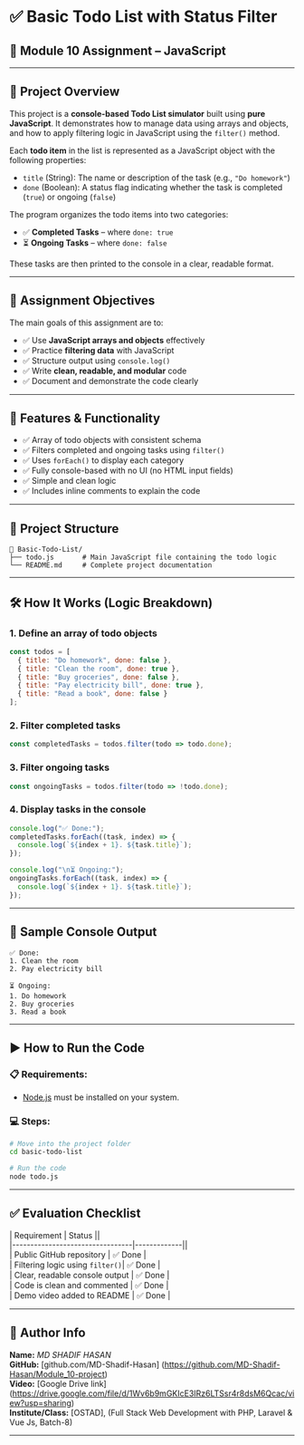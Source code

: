 # ✅ Basic Todo List with Status Filter

## 📌 Module 10 Assignment – JavaScript

---

## 🧠 Project Overview

This project is a **console-based Todo List simulator** built using **pure JavaScript**. It demonstrates how to manage data using arrays and objects, and how to apply filtering logic in JavaScript using the `filter()` method.

Each **todo item** in the list is represented as a JavaScript object with the following properties:

- `title` (String): The name or description of the task (e.g., `"Do homework"`)
- `done` (Boolean): A status flag indicating whether the task is completed (`true`) or ongoing (`false`)

The program organizes the todo items into two categories:

- ✅ **Completed Tasks** – where `done: true`
- ⏳ **Ongoing Tasks** – where `done: false`

These tasks are then printed to the console in a clear, readable format.

---

## 🎯 Assignment Objectives

The main goals of this assignment are to:

- ✅ Use **JavaScript arrays and objects** effectively
- ✅ Practice **filtering data** with JavaScript
- ✅ Structure output using `console.log()`
- ✅ Write **clean, readable, and modular** code
- ✅ Document and demonstrate the code clearly

---

## 🔧 Features & Functionality

- ✅ Array of todo objects with consistent schema
- ✅ Filters completed and ongoing tasks using `filter()`
- ✅ Uses `forEach()` to display each category
- ✅ Fully console-based with no UI (no HTML input fields)
- ✅ Simple and clean logic
- ✅ Includes inline comments to explain the code

---

## 📂 Project Structure

```
📁 Basic-Todo-List/
├── todo.js       # Main JavaScript file containing the todo logic
└── README.md     # Complete project documentation
```

---

## 🛠️ How It Works (Logic Breakdown)

### 1. Define an array of todo objects

```javascript
const todos = [
  { title: "Do homework", done: false },
  { title: "Clean the room", done: true },
  { title: "Buy groceries", done: false },
  { title: "Pay electricity bill", done: true },
  { title: "Read a book", done: false }
];
```

### 2. Filter completed tasks

```javascript
const completedTasks = todos.filter(todo => todo.done);
```

### 3. Filter ongoing tasks

```javascript
const ongoingTasks = todos.filter(todo => !todo.done);
```

### 4. Display tasks in the console

```javascript
console.log("✅ Done:");
completedTasks.forEach((task, index) => {
  console.log(`${index + 1}. ${task.title}`);
});

console.log("\n⏳ Ongoing:");
ongoingTasks.forEach((task, index) => {
  console.log(`${index + 1}. ${task.title}`);
});
```

---

## 🧪 Sample Console Output

```
✅ Done:
1. Clean the room
2. Pay electricity bill

⏳ Ongoing:
1. Do homework
2. Buy groceries
3. Read a book
```

---

## ▶️ How to Run the Code

### 📋 Requirements:
- [Node.js](https://nodejs.org/) must be installed on your system.

### 💻 Steps:

```bash
# Move into the project folder
cd basic-todo-list

# Run the code
node todo.js
```

---


## ✅ Evaluation Checklist

| Requirement                     | Status      || <br>
|---------------------------------|-------------|| <br>
| Public GitHub repository        | ✅ Done     | <br>
| Filtering logic using `filter()`| ✅ Done     | <br>
| Clear, readable console output  | ✅ Done     | <br>
| Code is clean and commented     | ✅ Done     | <br>
| Demo video added to README      | ✅ Done     | <br>

---


## 👤 Author Info

**Name:** *MD SHADIF HASAN*  
**GitHub:** [github.com/MD-Shadif-Hasan] (https://github.com/MD-Shadif-Hasan/Module_10-project) <br>
**Video:** [Google Drive link] (https://drive.google.com/file/d/1Wv6b9mGKIcE3IRz6LTSsr4r8dsM6Qcac/view?usp=sharing) <br>
**Institute/Class:** [OSTAD], (Full Stack Web Development with PHP, Laravel & Vue Js, Batch-8) 

---
